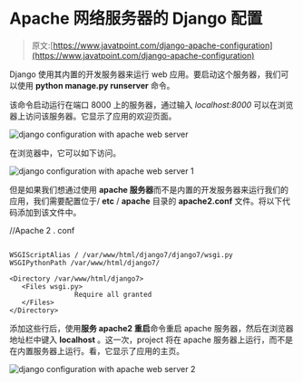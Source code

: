 # Apache 网络服务器的 Django 配置

> 原文:[https://www.javatpoint.com/django-apache-configuration](https://www.javatpoint.com/django-apache-configuration)

Django 使用其内置的开发服务器来运行 web 应用。要启动这个服务器，我们可以使用 **python manage.py runserver** 命令。

该命令启动运行在端口 8000 上的服务器，通过输入 *localhost:8000* 可以在浏览器上访问该服务器。它显示了应用的欢迎页面。

![django configuration with apache web server](../Images/e76daee96444c80087d2b7183ef253ef.png)

在浏览器中，它可以如下访问。

![django configuration with apache web server 1](../Images/ea1a30db2232df68ea08c96afd81089c.png)

但是如果我们想通过使用 **apache 服务器**而不是内置的开发服务器来运行我们的应用，我们需要配置位于/ **etc** / **apache** 目录的 **apache2.conf** 文件。将以下代码添加到该文件中。

//Apache 2 . conf

```

WSGIScriptAlias / /var/www/html/django7/django7/wsgi.py
WSGIPythonPath /var/www/html/django7/

<Directory /var/www/html/django7>
   <Files wsgi.py>
                Require all granted
   </Files>
</Directory>

```

添加这些行后，使用**服务 apache2 重启**命令重启 apache 服务器，然后在浏览器地址栏中键入 **localhost** 。这一次，project 将在 apache 服务器上运行，而不是在内置服务器上运行。看，它显示了应用的主页。

![django configuration with apache web server 2](../Images/0351173b234d41018c7c224e5a525446.png)